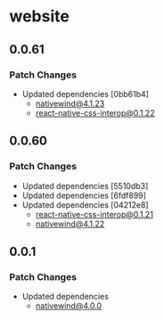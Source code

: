 # website

## 0.0.61

### Patch Changes

- Updated dependencies [0bb61b4]
  - nativewind@4.1.23
  - react-native-css-interop@0.1.22

## 0.0.60

### Patch Changes

- Updated dependencies [5510db3]
- Updated dependencies [6fdf899]
- Updated dependencies [04212e8]
  - react-native-css-interop@0.1.21
  - nativewind@4.1.22

## 0.0.1

### Patch Changes

- Updated dependencies
  - nativewind@4.0.0
